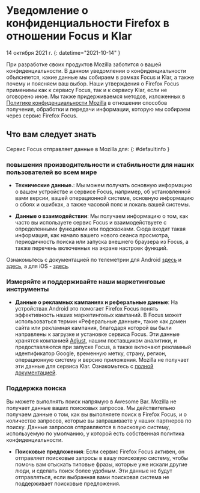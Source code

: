 ﻿# Уведомление о конфиденциальности Firefox в отношении Focus и Klar

14 октября 2021 г.
{: datetime="2021-10-14" }

При разработке своих продуктов Mozilla заботится о вашей конфиденциальности. В данном уведомлении о конфиденциальности объясняется, какие данные мы собираем в рамках Focus и Klar, а также почему и поясняем ваш выбор. Наши утверждения о Firefox Focus применимы как к сервису Focus, так и к сервису Klar, если не оговорено иное. Мы также придерживаемся методов, изложенных в [Политике конфиденциальности Mozilla](https://www.mozilla.org/privacy/) в отношении способов получения, обработки и передачи информации, которую мы собираем через сервис Firefox Focus. 
 
## Что вам следует знать

Сервис Focus отправляет данные в Mozilla для: 
{: #defaultinfo }

### повышения производительности и стабильности для наших пользователей во всем мире 

* __Технические данные.__: Мы можем получать основную информацию о вашем устройстве и сервисе Focus, например, об установленной вами версии, вашей операционной системе, основную информацию о сбоях и ошибках, а также часовой пояс и локаль вашей системы.

* __Данные о взаимодействии__: Мы получаем информацию о том, как часто вы используете сервис Focus и взаимодействуете с определенными функциями или подсказками. Сюда входит такая информация, как начало вашего нового сеанса просмотра, периодичность поиска или запуска внешнего браузера из Focus, а также перечень включенных на экране настроек функций.

Ознакомьтесь с документацией по телеметрии для Android [здесь](https://github.com/mozilla-mobile/focus-android/blob/main/docs/Telemetry.md) и [здесь](https://dictionary.telemetry.mozilla.org/apps/focus_android), а для iOS - [здесь](https://dictionary.telemetry.mozilla.org/apps/focus_ios).

### Измеряйте и поддерживайте наши маркетинговые инструменты 

* __Данные о рекламных кампаниях и реферальные данные__: На устройствах Android это помогает Firefox Focus понять эффективность наших маркетинговых кампаний. В Focus может использоваться термин «Реферальные данные», такие как домен сайта или рекламная кампания, благодаря которой вы были направлены к загрузке и установке сервиса Focus. Эти данные хранятся компанией [Adjust](https://www.adjust.com/terms/privacy-policy/), нашим поставщиком аналитики, и предоставляются при запуске Focus, а также включают рекламный идентификатор Google, временную метку, страну, регион, операционную систему и версию приложения. Mozilla не получает эти данные для сервиса Klar. Ознакомьтесь с [полной документацией](https://github.com/mozilla-mobile/focus-android/wiki/Adjust-Usage). 

### Поддержка поиска

Вы можете выполнять поиск напрямую в Awesome Bar. Mozilla не получает данные ваших поисковых запросов. Мы действительно получаем данные о том, как вы выполняете поиск в Firefox Focus, и о количестве запросов, которые вы запрашиваете у наших партнеров по поиску. Данные запросов отправляются в поисковую систему, используемую по умолчанию, у которой есть собственная политика конфиденциальности. 

* __Поисковые предложения__: Если сервис Firefox Focus активен, он отправляет поисковые запросы в вашу поисковую систему, чтобы помочь вам отыскать типовые фразы, которые уже искали другие люди, и сделать поиск более удобным. Эти данные не будут отправляться, если выбранная вами поисковая система не поддерживает поисковые предложения.
